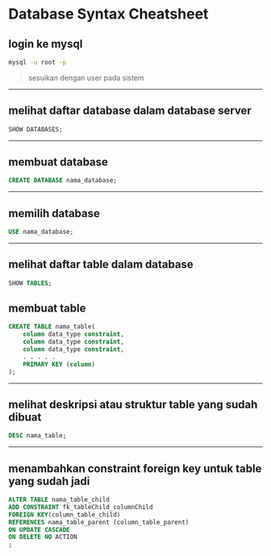 # Database Syntax Cheatsheet


## login ke mysql
```sh
mysql -u root -p
```
> sesuikan dengan user pada sistem
---

## melihat daftar database dalam database server
```sql
SHOW DATABASES;
```
---
## membuat database
```sql
CREATE DATABASE nama_database;
```
---
## memilih database
```sql
USE nama_database;
```
---
## melihat daftar table dalam database
```sql
SHOW TABLES;
```
## membuat table
```sql
CREATE TABLE nama_table(
    column data_type constraint,
    column data_type constraint,
    column data_type constraint,
    . . . . . 
    PRIMARY KEY (column)   
);
```
---
## melihat deskripsi atau struktur table yang sudah dibuat
```sql
DESC nama_table;
```
---
## menambahkan constraint foreign key untuk table yang sudah jadi
```sql
ALTER TABLE nama_table_child
ADD CONSTRAINT fk_tableChild_columnChild
FOREIGN KEY(column_table_child)
REFERENCES nama_table_parent (column_table_parent)
ON UPDATE CASCADE
ON DELETE NO ACTION
;
```
